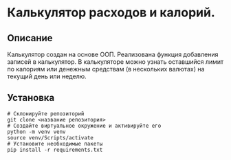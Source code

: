 # Калькулятор расходов и калорий.

## Описание

Калькулятор создан на основе ООП. 
Реализована функция добавления записей в калькулятор. 
В калькуляторе можно узнать оставшийся лимит по калориям или денежным средствам (в нескольких валютах) на текущий день или неделю.

## Установка
```
# Склонируйте репозиторий
git clone <название репозитория>
# Создайте виртуальное окружение и активируйте его
python -m venv venv
source venv/Scripts/activate
# Установите необходимые пакеты
pip install -r requirements.txt
```
